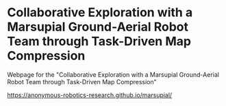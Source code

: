 # Collaborative Exploration with a Marsupial Ground-Aerial Robot Team through Task-Driven Map Compression
Webpage for the "Collaborative Exploration with a Marsupial Ground-Aerial Robot Team through Task-Driven Map Compression"

https://anonymous-robotics-research.github.io/marsupial/
